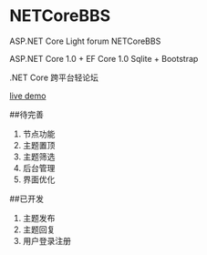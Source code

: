 # NETCoreBBS
ASP.NET Core Light forum NETCoreBBS

ASP.NET Core 1.0 + EF Core 1.0 Sqlite + Bootstrap 

.NET Core 跨平台轻论坛

[live demo](http://104.251.232.80/)


##待完善
1. 节点功能
2. 主题置顶
3. 主题筛选
4. 后台管理
5. 界面优化

##已开发
1. 主题发布
2. 主题回复
3. 用户登录注册

